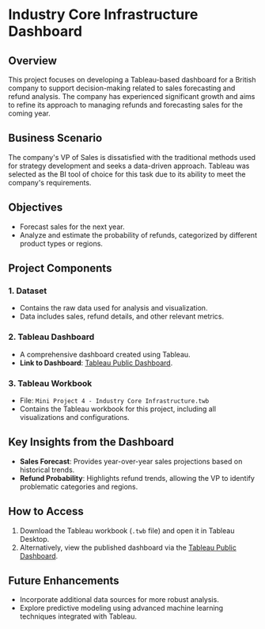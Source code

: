 # Industry Core Infrastructure Dashboard

## Overview
This project focuses on developing a Tableau-based dashboard for a British company to support decision-making related to sales forecasting and refund analysis. The company has experienced significant growth and aims to refine its approach to managing refunds and forecasting sales for the coming year.

## Business Scenario
The company's VP of Sales is dissatisfied with the traditional methods used for strategy development and seeks a data-driven approach. Tableau was selected as the BI tool of choice for this task due to its ability to meet the company's requirements.

## Objectives
- Forecast sales for the next year.
- Analyze and estimate the probability of refunds, categorized by different product types or regions.

## Project Components
### 1. **Dataset**
   - Contains the raw data used for analysis and visualization.
   - Data includes sales, refund details, and other relevant metrics.

### 2. **Tableau Dashboard**
   - A comprehensive dashboard created using Tableau.
   - **Link to Dashboard**: [Tableau Public Dashboard](https://public.tableau.com/views/MiniProject4-IndustryCoreInfrastructure/Dashboard1?:language=en-US&publish=yes&:sid=&:redirect=auth&:display_count=n&:origin=viz_share_link).

### 3. **Tableau Workbook**
   - File: `Mini Project 4 - Industry Core Infrastructure.twb`
   - Contains the Tableau workbook for this project, including all visualizations and configurations.

## Key Insights from the Dashboard
- **Sales Forecast**: Provides year-over-year sales projections based on historical trends.
- **Refund Probability**: Highlights refund trends, allowing the VP to identify problematic categories and regions.

## How to Access
1. Download the Tableau workbook (`.twb` file) and open it in Tableau Desktop.
2. Alternatively, view the published dashboard via the [Tableau Public Dashboard](https://public.tableau.com/views/MiniProject4-IndustryCoreInfrastructure/Dashboard1?:language=en-US&publish=yes&:sid=&:redirect=auth&:display_count=n&:origin=viz_share_link).

## Future Enhancements
- Incorporate additional data sources for more robust analysis.
- Explore predictive modeling using advanced machine learning techniques integrated with Tableau.